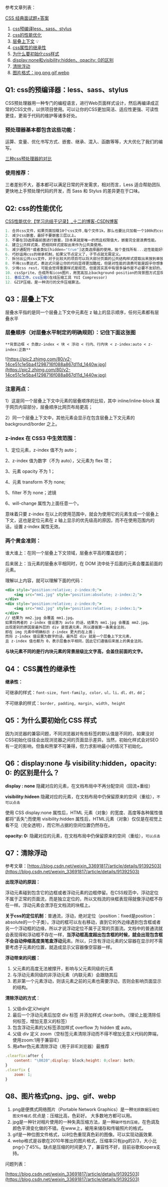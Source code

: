 参考文章列表：

[CSS 经典面试题+答案](https://zhuanlan.zhihu.com/p/122987171)

1. [css预编译less、sass、stylus](https://www.notion.so/CSS-2-d3b33a6e27d641b381915685b0550184)
2. [css的性能优化](https://www.notion.so/CSS-2-d3b33a6e27d641b381915685b0550184)
3. [层叠上下文](https://www.notion.so/CSS-2-d3b33a6e27d641b381915685b0550184) 💡
4. [css属性的继承性](https://www.notion.so/CSS-2-d3b33a6e27d641b381915685b0550184)
5. [为什么要初始化css样式](https://www.notion.so/CSS-2-d3b33a6e27d641b381915685b0550184)
6. [display:none和visibility:hidden、opacity: 0的区别](https://www.notion.so/CSS-2-d3b33a6e27d641b381915685b0550184)
7. [清除浮动](https://www.notion.so/CSS-2-d3b33a6e27d641b381915685b0550184)
8. [图片格式：jpg,png,gif,webp](https://www.notion.so/CSS-2-d3b33a6e27d641b381915685b0550184)

## Q1: css的预编译器：less、sass、stylus

CSS预处理器用一种专门的编程语言，进行Web页面样式设计，然后再编译成正常的CSS文件，以供项目使用。可以让你的CSS更加简洁、适应性更强、可读性更佳，更易于代码的维护等诸多好处。

### 预处理器基本都包含这些功能：

 运算、变量、优化书写方式、嵌套、继承、混入、函数等等，大大优化了我们的编写。

[三种css预处理器的对比](https://www.notion.so/a66bcb84e6de46c092a4d202e0f7ddc8)

### 使用推荐：

三者差别不大，基本都可以满足日常的开发需求，相对而言，Less 适合帮助团队更快地上手预处理代码的开发，而 Sass 和 Stylus 的差异更在于口味。

## Q2: css的性能优化

[CSS性能优化【学习总结于记录】_十二的博客-CSDN博客](https://blog.csdn.net/weixin_43883485/article/details/103504171)

```jsx
1. 合并css文件，如果页面加载10个css文件,每个文件1k，那么也要比只加载一个100k的css文件慢。
2. 减少css嵌套，最好不要嵌套三层以上。
3. 不要在ID选择器前面进行嵌套，ID本来就是唯一的而且权限值大，嵌套完全是浪费性能。
4. 建立公共样式类，把相同样式提取出来作为公共类使用。
5. 减少通配符*或者类似[hidden="true"]这类选择器的使用，挨个查找所有...这性能能好吗？
6. 巧妙运用css的继承机制，如果父节点定义了，子节点就无需定义。
7. 拆分出公共css文件，对于比较大的项目可以将大部分页面的公共结构样式提取出来放到单独css文件里，这样一次下载 后就放到缓存里，当然这种做法会增加请求，具体做法应以实际情况而定。
8. 不用css表达式，表达式只是让你的代码显得更加酷炫，但是对性能的浪费可能是超乎你想象的。
9. 少用css rest，可能会觉得重置样式是规范，但是其实其中有很多操作是不必要不友好的，有需求有兴趣，可以选择normolize.css。
10. cssSprite，合成所有icon图片，用宽高加上background-position的背景图方式显现icon图，这样很实用，减少了http请求。
11. 善后工作，css压缩(在线压缩工具 YUI Compressor)
12. GZIP压缩，是一种流行的文件压缩算法。
```

## Q3：层叠上下文

层叠水平指的是同一个层叠上下文中元素在 z 轴上的显示顺序，任何元素都有层叠水平

### 层叠顺序（对层叠水平制定的明确规则）：记住下面这张图

`**背景边框 < 负数z-index < 块 < 浮动 < 行内、行内块 < z-index:auto < z-index:正数**`

![https://pic2.zhimg.com/80/v2-14ce51c1e5ba41298716f088a867d11d_1440w.jpg](https://pic2.zhimg.com/80/v2-14ce51c1e5ba41298716f088a867d11d_1440w.jpg)

### 注意两点：

1）这是同一个层叠上下文中元素的层叠顺序的比较，其中 inline/inline-block 属于网页内容部分，层叠顺序比网页布局更高；

2）同一个层叠上下文中，其他元素会显示在包含层叠上下文元素的 background/border 之上。

### z-index 在 CSS3 中生效范围：

1、定位元素，z-index 值不为 auto；

2、z-index 值为数字（不为 auto），父元素为 flex 项；

3、元素 opacity 不为 1；

4、元素 transform 不为 none;

5、filter 不为 none；滤镜

6、will-change 属性为上面任意一个。

意味着只要 z-index 在以上的使用范围中，就会为使用它的元素生成一个层叠上下文，这也是定位元素在 z 轴上显示的优先级高的原因，而不在使用范围内的话，设置 z-index 属性无效。

### 两个黄金准则：

谁大谁上：在同一个层叠上下文领域，层叠水平高的覆盖低的；

后来居上：当元素的层叠水平相同时，在 DOM 流中处于后面的元素会覆盖前面的元素。

理解以上内容，就可以理解下面的代码：

```jsx
<div style="position:relative; z-index:0;">
    <img src="mm1.jpg" style="position:absolute; z-index:2;">    
</div>
<div style="position:relative; z-index:0;">
    <img src="mm2.jpg" style="position:relative; z-index:1;">    
</div>
// 结果为 mm2.jpg 会覆盖 mm1.jpg。
如果将两者的 z-index 值设置为 auto 的话，结果为 mm1.jpg 会覆盖 mm2.jpg。
出现差别的原因是最外层的 div 是普通元素，所以遵循第一条黄金法则，
即在 img 元素中明确标示 z-index 更大的在上面；
而将 z-index 值设置为数字的话，最外层 div 就是一个层叠上下文元素，
且 z-index 值也都为 0，表示层叠水平相同，因此它们遵循后来居上的黄金法则。
```

**与块元素不同的是行内块元素的背景层级比文字高，会盖住前面的文字。**

## Q4： CSS属性的继承性

**继承性：**

可继承的样式：`font-size, font-family, color，ul，li，dl，dt，dd`；

不可继承的样式：`border, padding, margin, width, height`

## Q5：为什么要初始化 CSS 样式

因为浏览器的兼容问题，不同浏览器对有些标签的默认值是不同的，如果没对CSS初始化往往会出现浏览器之间的页面显示差异。当然，初始化样式会对SEO有一定的影响，但鱼和熊掌不可兼得，但力求影响最小的情况下初始化。

## Q6：**display:none 与 visibility:hidden，opacity: 0: 的区别是什么？**

**display : none** 隐藏对应的元素，在文档布局中不再分配空间（回流+重绘）

**visibility:hideen** 隐藏对应的元素，在文档布局中仍保留原来的空间（重绘），`不可以点击`

使用 CSS display:none 属性后，HTML 元素（对象）的宽度、高度等各种属性值都将“丢失”;而使用 visibility:hidden 属性后，HTML元素（对象）仅仅是在视觉上看不见（完全透明），而它所占据的空间位置仍然存在。

**opacity: 0:** 隐藏对应的元素，在文档布局中仍保留原来的空间（重绘），`可以点击`

## Q7：清除浮动

参考文章：[https://blog.csdn.net/weixin_33691817/article/details/91392503](https://blog.csdn.net/weixin_33691817/article/details/91392503)

**出现浮动的原因：**

浮动元素碰到包含它的边框或者浮动元素的边框停留。在CSS规范中，浮动定位不属于正常的页面流，而是独立定位的，所以文档流的块框表现得就像浮动框不存在一样。浮动元素会漂浮在文档流的块框上。

**关于css的定位机制**：普通流，浮动，绝对定位（position：fixed是position：absolute的一个子类）。浮动的框可以左右移动，直到它的外边缘遇到包含框或者另一个浮动框的边缘，所以才说浮动定位不属于正常的页面流。文档中的普通流就会表现得和浮动框不存在一样，**当浮动框高度超出包含框的时候，就会出现包含框不会自动伸缩高度类笔盒浮动元**素。所以，只含有浮动元素的父容器在显示时不需要考虑子元素的位置，就造成显示父容器像空容器一样。

**浮动带来的问题：**

1. 父元素的高度无法被撑开，影响与父元素同级的元素
2. 与浮动元素同级的非浮动元素（内联元素）会跟随其后
3. 若非第一个元素浮动，则该元素之前的元素也需要浮动，否则会影响页面显示的结构。

**清除浮动的方式**：

1. 父级div定义height
2. 最后一个浮动元素后加空 div 标签 并添加样式 clear:both。（理论上能清除任何标签，增加无意义的标签）
3. 包含浮动元素的父标签添加样式 overflow 为 hidden 或 auto。
4. 父级 div 定义 zoom（空标签元素清除浮动而不得不增加无意义代码的弊端，使用zoom:1用于兼容IE）
5. 用after伪元素清除浮动（用于非IE浏览器）最推荐

```jsx
.clearfix:after {
    content: "\0020";display: block;height: 0;clear: both;
}
.clearfix {
    zoom: 1;
}
```

## Q8、图片格式**png、jpg、gif、webp**

1. png是便携式网络图片（Portable Network Graphics）是一种`无损数据压缩位图文件格式`.优点是：压缩比高，色彩好。 大多数地方都可以用。
2. jpg是一种针对相片使用的一种失真压缩方法，是一种`破坏性的压缩`，在色调及颜色平滑变化做的不错。在www上，被用来储存和传输照片的格式。
3. gif是一种位图文件格式，以8位色重现真色彩的图像。可以实现动画效果.
4. webp格式是谷歌在2010年推出的图片格式，压缩率只有jpg的2/3，大小比png小了45%。缺点是压缩的时间更久了，兼容性不好，目前谷歌和opera支持。

问题列表：

[https://blog.csdn.net/weixin_33691817/article/details/91392503](https://blog.csdn.net/weixin_33691817/article/details/91392503)